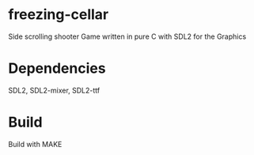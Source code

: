 # freezing-cellar

Side scrolling shooter Game written in pure C with SDL2 for the Graphics

# Dependencies
SDL2, SDL2-mixer, SDL2-ttf

# Build
Build with MAKE
